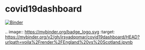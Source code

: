 # covid19dashboard

[![Binder](https://mybinder.org/badge_logo.svg)](https://mybinder.org/v2/gh/irsyadqomar/covid19dashboard/HEAD?urlpath=voila%2Frender%2FEngland%20vs%20Scotland.ipynb)

.. image:: https://mybinder.org/badge_logo.svg
 :target: https://mybinder.org/v2/gh/irsyadqomar/covid19dashboard/HEAD?urlpath=voila%2Frender%2FEngland%20vs%20Scotland.ipynb
